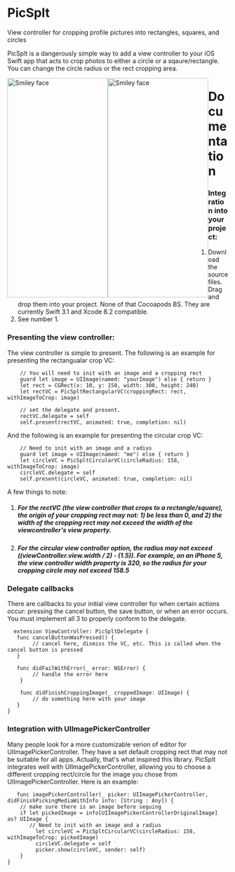 # PicSplt
View controller for cropping profile pictures into rectangles, squares, and circles

PicSplt is a dangerously simple way to add a view controller to your iOS Swift app that acts to crop photos to either a circle or a sqaure/rectangle. You can change the circle radius or the rect cropping area.

<div style="float:left"><img src="http://i.imgur.com/AOAhYzj.png" alt="Smiley face" height="500" width="229"></div>
<div style="float:left"><img src="http://i.imgur.com/d5xT5yr.png" alt="Smiley face" height="500" width="229"></div>

# Documentation
 
<h3>Integration into your project:</h3>

 1. Download the source files. Drag and drop them into your project. None of that Cocoapods BS. They are currently Swift 3.1   and Xcode 8.2 compatible. <br/>
 2. See number 1.

<h3>Presenting the view controller:</h3>
The view controller is simple to present. The following is an example for presenting the rectangualar crop VC:
      
        // You will need to init with an image and a cropping rect
        guard let image = UIImage(named: "yourImage") else { return }
        let rect = CGRect(x: 10, y: 150, width: 300, height: 240)
        let rectVC = PicSpltRectangularVC(croppingRect: rect, withImageToCrop: image)
        
        // set the delegate and present.
        rectVC.delegate = self
        self.present(rectVC, animated: true, completion: nil)
        
And the following is an example for presenting the circular crop VC:

        // Need to init with an image and a radius
        guard let image = UIImage(named: "me") else { return }
        let circleVC = PicSpltCircularVC(circleRadius: 158, withImageToCrop: image)
        circleVC.delegate = self
        self.present(circleVC, animated: true, completion: nil)
        
A few things to note:
    <ol>
    <li><h5>For the rectVC (the view controller that crops to a rectangle/square), the origin of your cropping rect may not: 1) be less than 0, and 2) the width of the cropping rect may not exceed the width of the viewcontroller's view property.</h5></li>
    <li><h5>For the circular view controller option, the radius may not exceed ((viewController.view.width / 2) - (1.5)). For example, on an iPhone 5, the view controller width property is 320, so the radius for your cropping circle may not exceed 158.5</h5></li>
    </ol>
        
        
<h3>Delegate callbacks</h3>

There are callbacks to your initial view controller for when certain actions occur: pressing the cancel button, the save button, or when an error occurs. You must implement all 3 to properly conform to the delegate.

      extension ViewController: PicSpltDelegate {
       func cancelButtonWasPressed() {
            // cancel here, dismiss the VC, etc. This is called when the cancel button is pressed
       }
    
       func didFailWithError(_ error: NSError) {
            // handle the error here
        }
    
        func didFinishCroppingImage(_ croppedImage: UIImage) {
            // do something here with your image
       }
    }
    
    
<h3>Integration with UIImagePickerController</h3>

Many people look for a more customizable verion of editor for UIImagePickerController. They have a set default cropping rect that may not be suitable for all apps. Actually, that's what inspired this library. PicSplt integrates well with UIImagePickerController, allowing you to choose a different cropping rect/circle for the image you chose from UIImagePickerController. Here is an example:

       func imagePickerController(_ picker: UIImagePickerController, didFinishPickingMediaWithInfo info: [String : Any]) {
        // make sure there is an image before seguing
        if let pickedImage = info[UIImagePickerControllerOriginalImage] as? UIImage {
           // Need to init with an image and a radius
             let circleVC = PicSpltCircularVC(circleRadius: 158, withImageToCrop: pickedImage)
             circleVC.delegate = self
             picker.show(circleVC, sender: self)
        }
    }



      



